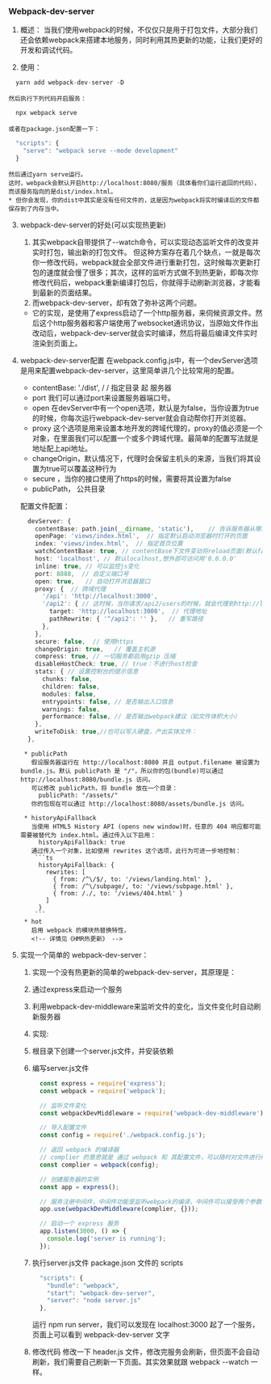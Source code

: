 ### Webpack-dev-server
  1. 概述：
    当我们使用webpack的时候，不仅仅只是用于打包文件，大部分我们还会依赖webpack来搭建本地服务，同时利用其热更新的功能，让我们更好的开发和调试代码。

  2. 使用：
  ```ts
    yarn add webpack-dev-server -D
  ```
    然后执行下列代码开启服务：
  ```ts
    npx webpack serve
  ```
    或者在package.json配置一下：
  ```ts
    "scripts": {
      "serve": "webpack serve --mode development"
    }
  ```
    然后通过yarn serve运行。
    这时，webpack会默认开启http://localhost:8080/服务（具体看你们运行返回的代码），而该服务指向的是dist/index.html。
    * 但你会发现，你的dist中其实是没有任何文件的，这是因为webpack将实时编译后的文件都保存到了内存当中。
  
  3. webpack-dev-server的好处(可以实现热更新)
      1. 其实webpack自带提供了--watch命令，可以实现动态监听文件的改变并实时打包，输出新的打包文件。
        但这种方案存在着几个缺点，一就是每次你一修改代码，webpack就会全部文件进行重新打包，这时候每次更新打包的速度就会慢了很多；其次，这样的监听方式做不到热更新，即每次你修改代码后，webpack重新编译打包后，你就得手动刷新浏览器，才能看到最新的页面结果。
      2. 而webpack-dev-server，却有效了弥补这两个问题。
        * 它的实现，是使用了express启动了一个http服务器，来伺候资源文件。然后这个http服务器和客户端使用了websocket通讯协议，当原始文件作出改动后，webpack-dev-server就会实时编译，然后将最后编译文件实时渲染到页面上。
      <!-- 热更新见《HMR》篇 -->

  4. webpack-dev-server配置
      在webpack.config.js中，有一个devServer选项是用来配置webpack-dev-server，这里简单讲几个比较常用的配置。
        * contentBase: './dist', / / 指定目录 起 服务器
        * port 我们可以通过port来设置服务器端口号。
        * open 在devServer中有一个open选项，默认是为false，当你设置为true的时候，你每次运行webpack-dev-server就会自动帮你打开浏览器。
        * proxy 这个选项是用来设置本地开发的跨域代理的，proxy的值必须是一个对象，在里面我们可以配置一个或多个跨域代理。最简单的配置写法就是地址配上api地址。
        * changeOrigin，默认情况下，代理时会保留主机头的来源，当我们将其设置为true可以覆盖这种行为
        * secure ，当你的接口使用了https的时候，需要将其设置为false
        * publicPath， 公共目录

      配置文件配置：
      ```ts
        devServer: {
          contentBase: path.join(__dirname, 'static'),    // 告诉服务器从哪里提供内容(默认当前工作目录)
          openPage: 'views/index.html',  // 指定默认启动浏览器时打开的页面
          index: 'views/index.html',  // 指定首页位置
          watchContentBase: true, // contentBase下文件变动将reload页面(默认false)
          host: 'localhost', // 默认localhost,想外部可访问用'0.0.0.0'
          inline: true, // 可以监控js变化
          port: 8888,  // 自定义端口号
          open: true,   // 自动打开浏览器窗口
          proxy: {  // 跨域代理
            '/api': 'http://localhost:3000',
            '/api2': { // 这时候，当你请求/api2/users的时候，就会代理到http://localhost:3000/users。
              target: 'http://localhost:3000',  // 代理地址
              pathRewrite: { '^/api2': '' },   // 重写路径
            },
          },
          secure: false,  // 使用https
          changeOrigin: true,   // 覆盖主机源
          compress: true, // 一切服务都启用gzip 压缩
          disableHostCheck: true, // true：不进行host检查
          stats: { // 设置控制台的提示信息
            chunks: false,
            children: false,
            modules: false,
            entrypoints: false, // 是否输出入口信息
            warnings: false,
            performance: false, // 是否输出webpack建议（如文件体积大小）
          },
          writeToDisk: true,//也可以写入硬盘，产出实体文件：
        }, 
      ```
          * publicPath
            假设服务器运行在 http://localhost:8080 并且 output.filename 被设置为 bundle.js。默认 publicPath 是 "/"，所以你的包(bundle)可以通过 http://localhost:8080/bundle.js 访问。
            可以修改 publicPath，将 bundle 放在一个目录：
              publicPath: "/assets/"
            你的包现在可以通过 http://localhost:8080/assets/bundle.js 访问。
          
          * historyApiFallback
            当使用 HTML5 History API (opens new window)时，任意的 404 响应都可能需要被替代为 index.html。通过传入以下启用：
              historyApiFallback: true
            通过传入一个对象，比如使用 rewrites 这个选项，此行为可进一步地控制：
             ```ts
              historyApiFallback: {
                rewrites: [
                  { from: /^\/$/, to: '/views/landing.html' },
                  { from: /^\/subpage/, to: '/views/subpage.html' },
                  { from: /./, to: '/views/404.html' }
                ]
              }
             ```
          * hot
            启用 webpack 的模块热替换特性，
            <!-- 详情见《HMR热更新》 -->
  
  5. 实现一个简单的 webpack-dev-server：
      1. 实现一个没有热更新的简单的webpack-dev-server，其原理是：
        1. 通过express来启动一个服务
        2. 利用webpack-dev-middleware来监听文件的变化，当文件变化时自动刷新服务器

      2. 实现:
        1. 根目录下创建一个server.js文件，并安装依赖
          <!-- npm install express webpack-dev-middleware -D -->
        2. 编写server.js文件
            ```ts
              const express = require('express');
              const webpack = require('webpack');

              // 监听文件变化
              const webpackDevMiddleware = require('webpack-dev-middleware');

              // 导入配置文件
              const config = require('./webpack.config.js');

              // 返回 webpack 的编译器
              // complier 的意思就是 通过 webpack 和 其配置文件，可以随时对文件进行编译
              const complier = webpack(config);

              // 创建服务器的实例
              const app = express();

              // 服务注册中间件，中间件功能是监听webpack的编译，中间件可以接受两个参数，编译器 和 其他的配置参数
              app.use(webpackDevMiddleware(complier, {}));

              // 启动一个 express 服务
              app.listen(3000, () => {
                console.log('server is running');
              }); 
            ```
        3. 执行server.js文件
            package.json 文件的 scripts
            ```ts
              "scripts": {
                "bundle": "webpack",
                "start": "webpack-dev-server",
                "server": "node server.js"
              }, 
            ```
            运行 npm run server，我们可以发现在 localhost:3000 起了一个服务，页面上可以看到 webpack-dev-server 文字
        4. 修改代码
            修改一下 header.js 文件，修改完服务会刷新，但页面不会自动刷新，我们需要自己刷新一下页面。其实效果就跟 webpack --watch 一样。